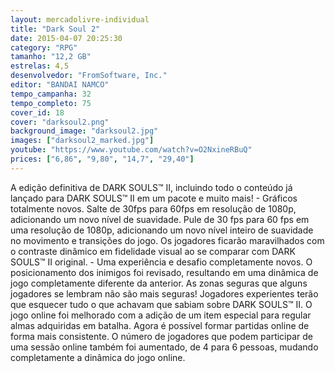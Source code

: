 ```yaml
---
layout: mercadolivre-individual
title: "Dark Soul 2"
date: 2015-04-07 20:25:30
category: "RPG"
tamanho: "12,2 GB"
estrelas: 4,5
desenvolvedor: "FromSoftware, Inc."
editor: "BANDAI NAMCO"
tempo_campanha: 32
tempo_completo: 75
cover_id: 18
cover: "darksoul2.png"
background_image: "darksoul2.jpg"
images: ["darksoul2_marked.jpg"]
youtube: "https://www.youtube.com/watch?v=O2NxineRBuQ"
prices: ["6,86", "9,80", "14,7", "29,40"]
---
```


A edição definitiva de DARK SOULS™ II, incluindo todo o conteúdo já lançado para DARK SOULS™ II em um pacote e muito mais! - Gráficos totalmente novos. Salte de 30fps para 60fps em resolução de 1080p, adicionando um novo nível de suavidade. Pule de 30 fps para 60 fps em uma resolução de 1080p, adicionando um novo nível inteiro de suavidade no movimento e transições do jogo. Os jogadores ficarão maravilhados com o contraste dinâmico em fidelidade visual ao se comparar com DARK SOULS™ II original. - Uma experiência e desafio completamente novos. O posicionamento dos inimigos foi revisado, resultando em uma dinâmica de jogo completamente diferente da anterior. As zonas seguras que alguns jogadores se lembram não são mais seguras! Jogadores experientes terão que esquecer tudo o que achavam que sabiam sobre DARK SOULS™ II. O jogo online foi melhorado com a adição de um item especial para regular almas adquiridas em batalha. Agora é possível formar partidas online de forma mais consistente. O número de jogadores que podem participar de uma sessão online também foi aumentado, de 4 para 6 pessoas, mudando completamente a dinâmica do jogo online.
